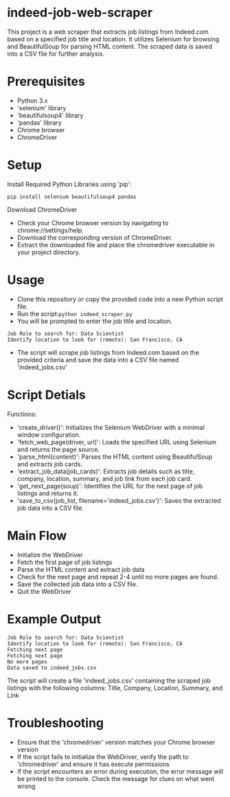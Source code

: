 # indeed-job-web-scraper
This project is a web scraper that extracts job listings from Indeed.com based on a specified job title and location. It utilizes Selenium for browsing and BeautifulSoup for parsing HTML content. The scraped data is saved into a CSV file for further analysis.
# Prerequisites
- Python 3.x
- 'selenium' library
- 'beautifulsoup4' library
- 'pandas' library
- Chrome browser
- ChromeDriver
# Setup
Install Required Python Libraries using 'pip':
```
pip install selenium beautifulsoup4 pandas
```
Download ChromeDriver
- Check your Chrome browser version by navigating to chrome://settings/help.
- Download the corresponding version of ChromeDriver.
- Extract the downloaded file and place the chromedriver executable in your project directory.
# Usage
- Clone this repository or copy the provided code into a new Python script file.
- Run the script:```python indeed_scraper.py```
- You will be prompted to enter the job title and location.
```
Job Role to search for: Data Scientist
Identify location to look for (remote): San Francisco, CA
```
- The script will scrape job listings from Indeed.com based on the provided criteria and save the data into a CSV file named 'indeed_jobs.csv'
# Script Detials
Functions:
- 'create_driver()': Initializes the Selenium WebDriver with a minimal window configuration.
- 'fetch_web_page(driver, url)': Loads the specified URL using Selenium and returns the page source.
- 'parse_html(content)': Parses the HTML content using BeautifulSoup and extracts job cards.
- 'extract_job_data(job_cards)': Extracts job details such as title, company, location, summary, and job link from each job card.
- 'get_next_page(soup)': Identifies the URL for the next page of job listings and returns it.
- 'save_to_csv(job_list, filename='indeed_jobs.csv')': Saves the extracted job data into a CSV file.
# Main Flow
- Initialize the WebDriver
- Fetch the first page of job listings
- Parse the HTML content and extract job data
- Check for the next page and repeat 2-4 until no more pages are found.
- Save the collected job data into a CSV file.
- Quit the WebDriver
# Example Output
```
Job Role to search for: Data Scientist
Identify location to look for (remote): San Francisco, CA
Fetching next page
Fetching next page
No more pages
Data saved to indeed_jobs.csv
```
The script will create a file 'indeed_jobs.csv' containing the scraped job listings with the following columns: Title, Company, Location, Summary, and Link
# Troubleshooting
- Ensure that the 'chromedriver' version matches your Chrome browser version
- If the script fails to initialize the WebDriver, verify the path to 'chromedriver' and ensure it has execute permissions
- If the script encounters an error during execution, the error message will be printed to the console. Check the message for clues on what went wrong